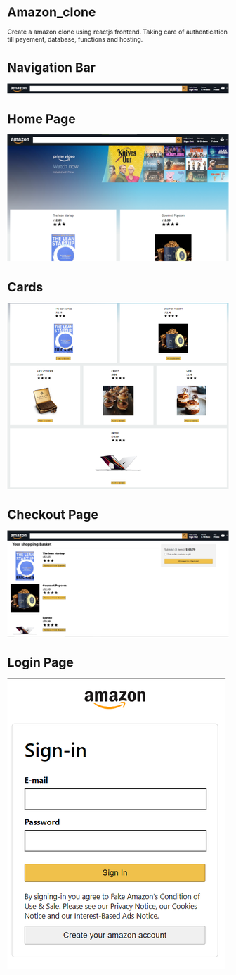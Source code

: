 # Amazon_clone
Create a amazon clone using reactjs frontend. Taking care of authentication till payement, database, functions and hosting. 

# Navigation Bar
![](https://github.com/suryanshu07/Amazon_clone/blob/main/Images/Navigation_bar.png)

# Home Page
![](https://github.com/suryanshu07/Amazon_clone/blob/main/Images/home_amazon_clone.png)

# Cards
![](https://github.com/suryanshu07/Amazon_clone/blob/main/Images/cards.png)

# Checkout Page
![](https://github.com/suryanshu07/Amazon_clone/blob/main/Images/checkout_page.png)

# Login Page
![](https://github.com/suryanshu07/Amazon_clone/blob/main/Images/login_page.png)
